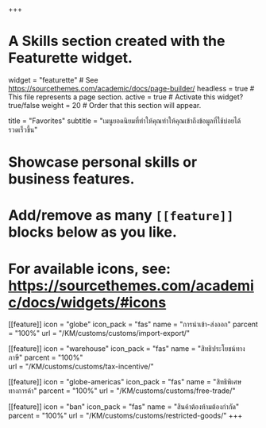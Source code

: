 +++
# A Skills section created with the Featurette widget.
widget = "featurette"  # See https://sourcethemes.com/academic/docs/page-builder/
headless = true  # This file represents a page section.
active = true  # Activate this widget? true/false
weight = 20  # Order that this section will appear.

title = "Favorites"
subtitle = "เมนูยอดนิยมที่ทำให้คุณทำให้คุณเข้าถึงข้อมูลที่ใช้บ่อยได้รวดเร็วขึ้น"

# Showcase personal skills or business features.
# 
# Add/remove as many `[[feature]]` blocks below as you like.
# 
# For available icons, see: https://sourcethemes.com/academic/docs/widgets/#icons

[[feature]]
  icon = "globe"
  icon_pack = "fas"
  name = "การนำเข้า-ส่งออก"
  parcent = "100%"
  url = "/KM/customs/customs/import-export/"
  
[[feature]]
  icon = "warehouse"
  icon_pack = "fas"
  name = "สิทธิประโยชน์ทางภาษี"
  parcent = "100%"  
  url = "/KM/customs/customs/tax-incentive/"
  
[[feature]]
  icon = "globe-americas"
  icon_pack = "fas"
  name = "สิทธิพิเศษทางการค้า"
  parcent = "100%"
  url = "/KM/customs/customs/free-trade/"
  
[[feature]]
  icon = "ban"
  icon_pack = "fas"
  name = "สินค้าต้องห้ามต้องกำกัด"
  parcent = "100%"
  url = "/KM/customs/customs/restricted-goods/"
+++
